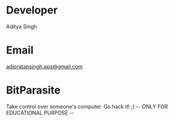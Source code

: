 # Developer
Aditya Singh
	
# Email

[adipratapsingh.aps@gmail.com](mailto:adipratapsingh.aps@gmail.com)

# BitParasite
Take control over someone's computer. Go hack it! ;)     -- ONLY FOR EDUCATIONAL PURPOSE --
